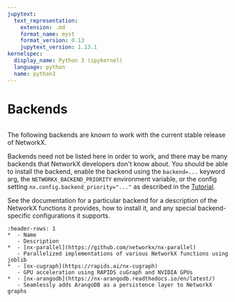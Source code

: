 ```yaml
---
jupytext:
  text_representation:
    extension: .md
    format_name: myst
    format_version: 0.13
    jupytext_version: 1.13.1
kernelspec:
  display_name: Python 3 (ipykernel)
  language: python
  name: python3
---
```


# Backends

```{currentmodule} networkx

```

The following backends are known to work with the current stable release of
NetworkX.

Backends need not be listed here in order to work, and there may be many
backends that NetworkX developers don't know about. You should be able to
install the backend, enable the backend using the `backend=...` keyword arg,
the `NETWORKX_BACKEND_PRIORITY` environment variable, or the config setting
`nx.config.backend_priority="..."` as described in the
[Tutorial](/tutorial.md#using-networkx-backends).

See the documentation for a particular backend for a description of
the NetworkX functions it provides, how to install it, and any special
backend-specific configurations it supports.

```{list-table}
:header-rows: 1
*  - Name
   - Description
*  - [nx-parallel](https://github.com/networkx/nx-parallel)
   - Parallelized implementations of various NetworkX functions using joblib
*  - [nx-cugraph](https://rapids.ai/nx-cugraph)
   - GPU acceleration using RAPIDS cuGraph and NVIDIA GPUs
*  - [nx-arangodb](https://nx-arangodb.readthedocs.io/en/latest/)
   - Seamlessly adds ArangoDB as a persistence layer to NetworkX graphs
```
